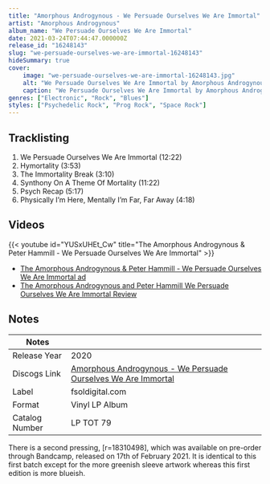 ```yaml
---
title: "Amorphous Androgynous - We Persuade Ourselves We Are Immortal"
artist: "Amorphous Androgynous"
album_name: "We Persuade Ourselves We Are Immortal"
date: 2021-03-24T07:44:47.000000Z
release_id: "16248143"
slug: "we-persuade-ourselves-we-are-immortal-16248143"
hideSummary: true
cover:
    image: "we-persuade-ourselves-we-are-immortal-16248143.jpg"
    alt: "We Persuade Ourselves We Are Immortal by Amorphous Androgynous"
    caption: "We Persuade Ourselves We Are Immortal by Amorphous Androgynous"
genres: ["Electronic", "Rock", "Blues"]
styles: ["Psychedelic Rock", "Prog Rock", "Space Rock"]
---
```


## Tracklisting
1. We Persuade Ourselves We Are Immortal (12:22)
2. Hymortality (3:53)
3. The Immortality Break (3:10)
4. Synthony On A Theme Of Mortality (11:22)
5. Psych Recap (5:17)
6. Physically I’m Here, Mentally I’m Far, Far Away (4:18)




## Videos
{{< youtube id="YUSxUHEt_Cw" title="The Amorphous Androgynous & Peter Hammill - We Persuade Ourselves We Are Immortal" >}}
- [The Amorphous Androgynous & Peter Hammill - We Persuade Ourselves We Are Immortal ad](https://www.youtube.com/watch?v=LBpZwZlJzTg)
- [The Amorphous Androgynous and Peter Hammill We Persuade Ourselves We Are Immortal Review](https://www.youtube.com/watch?v=etngBiarRI0)

## Notes
| Notes          |             |
| ---------------| ----------- |
| Release Year   | 2020 |
| Discogs Link   | [Amorphous Androgynous - We Persuade Ourselves We Are Immortal](https://www.discogs.com/release/16248143-The-Amorphous-Androgynous-Peter-Hammill-We-Persuade-Ourselves-We-Are-Immortal) |
| Label          | fsoldigital.com |
| Format         | Vinyl LP Album |
| Catalog Number | LP TOT 79 |

There is a second pressing, [r=18310498], which was available on pre-order through Bandcamp, released on 17th of February 2021. It is identical to this first batch except for the more greenish sleeve artwork whereas this first edition is more blueish.
